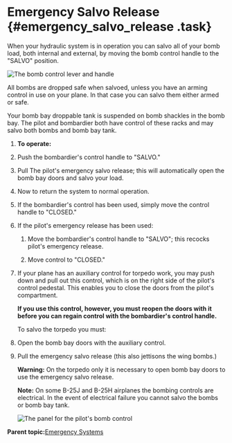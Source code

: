 # Emergency Salvo Release {#emergency_salvo_release .task}

When your hydraulic system is in operation you can salvo all of your bomb load, both internal and external, by moving the bomb control handle to the "SALVO" position.

![The bomb control lever and handle](../images/emerg_salvo_release.png "Bomb control handle")

All bombs are dropped safe when salvoed, unless you have an arming control in use on your plane. In that case you can salvo them either armed or safe.

Your bomb bay droppable tank is suspended on bomb shackles in the bomb bay. The pilot and bombardier both have control of these racks and may salvo both bombs and bomb bay tank.

1.  **To operate:**

2.  Push the bombardier's control handle to "SALVO."

3.  Pull The pilot's emergency salvo release; this will automatically open the bomb bay doors and salvo your load.

4.  Now to return the system to normal operation.

5.  If the bombardier's control has been used, simply move the control handle to "CLOSED."

6.  If the pilot's emergency release has been used:

    1.  Move the bombardier's control handle to "SALVO"; this recocks pilot's emergency release.

    2.  Move control to "CLOSED."

7.  If your plane has an auxiliary control for torpedo work, you may push down and pull out this control, which is on the right side of the pilot's control pedestal. This enables you to close the doors from the pilot's compartment.

    **If you use this control, however, you must reopen the doors with it before you can regain control with the bombardier's control handle.**

    To salvo the torpedo you must:

8.  Open the bomb bay doors with the auxiliary control.

9.  Pull the emergency salvo release \(this also jettisons the wing bombs.\)

    **Warning:** On the torpedo only it is necessary to open bomb bay doors to use the emergency salvo release.

    **Note:** On some B-25J and B-25H airplanes the bombing controls are electrical. In the event of electrical failure you cannot salvo the bombs or bomb bay tank.

    ![The panel for the pilot's bomb control](../images/bomb_control_panel.png "Pilot's bomb control panel")


**Parent topic:**[Emergency Systems](../topics/emergency_systems.md)

